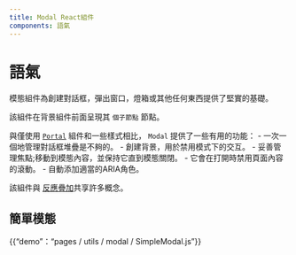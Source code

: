 ```yaml
---
title: Modal React組件
components: 語氣
---
```

# 語氣

<p class="description">模態組件為創建對話框，彈出窗口，燈箱或其他任何東西提供了堅實的基礎。</p>

該組件在背景組件前面呈現其 `個子節點` 節點。

與僅使用 [`Portal`](/utils/portal/) 組件和一些樣式相比， `Modal` 提供了一些有用的功能： - 一次一個地管理對話框堆疊是不夠的。 - 創建背景，用於禁用模式下的交互。 - 妥善管理焦點;移動到模態內容，並保持它直到模態關閉。 - 它會在打開時禁用頁面內容的滾動。 - 自動添加適當的ARIA角色。

該組件與 [反應疊加](https://react-bootstrap.github.io/react-overlays/#modals)共享許多概念。

## 簡單模態

{{“demo”：“pages / utils / modal / SimpleModal.js”}}